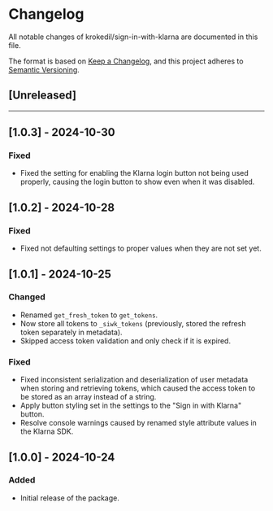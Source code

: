 # Changelog

All notable changes of krokedil/sign-in-with-klarna are documented in this file.

The format is based on [Keep a Changelog](https://keepachangelog.com/en/1.0.0/),
and this project adheres to [Semantic Versioning](https://semver.org/spec/v2.0.0.html).

## [Unreleased]

------------------
## [1.0.3] - 2024-10-30
### Fixed

* Fixed the setting for enabling the Klarna login button not being used properly, causing the login button to show even when it was disabled.

## [1.0.2] - 2024-10-28
### Fixed

* Fixed not defaulting settings to proper values when they are not set yet.

## [1.0.1] - 2024-10-25
### Changed

* Renamed `get_fresh_token` to `get_tokens`.
* Now store all tokens to `_siwk_tokens` (previously, stored the refresh token separately in metadata).
* Skipped access token validation and only check if it is expired.

### Fixed

* Fixed inconsistent serialization and deserialization of user metadata when storing and retrieving tokens, which caused the access token to be stored as an array instead of a string.
* Apply button styling set in the settings to the "Sign in with Klarna" button.
* Resolve console warnings caused by renamed style attribute values in the Klarna SDK.

## [1.0.0] - 2024-10-24
### Added

* Initial release of the package.
